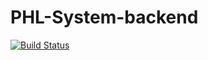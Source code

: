 # PHL-System-backend
[![Build Status](https://travis-ci.org/8-god-cross-sea/PHL-System-frontend.svg?branch=master)](https://travis-ci.org/8-god-cross-sea/PHL-System-frontend)
